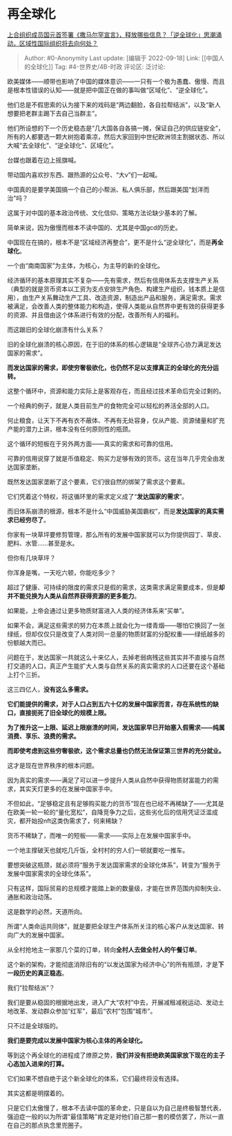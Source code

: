 # 再全球化
[上合组织成员国元首签署《撒马尔罕宣言》，释放哪些信息？「逆全球化」思潮涌动，区域性国际组织将去向何处？](https://www.zhihu.com/question/553908636/answer/2678296059)

> Author: #0-Anonymity
> Last update: [编辑于 2022-09-18]
> Link: [[中国人的全球化]]
> Tag: #4-世界史/4B-时政
> 评论区:
> 泛讨论:

欧美媒体——顺带也影响了中国的媒体意识——一只有一个极为愚蠢、傲慢、而且是根本性错误的认知——就是把中国正在做的事叫做“区域化”、“逆全球化”。

他们总是不假思索的认为接下来的戏码是“两边翻脸，各自拉帮结派”，以及“新人想要把老群主踢下去自己当群主”。

他们所设想的下一个历史稳态是“几大国各自各搞一摊，保证自己的供应链安全”，所有的人都要选一颗大树抱着乘凉，然后大家回到中世纪欧洲领主割据状态、所以大喊“去全球化”、“逆全球化”、区域化”。

台媒也跟着在边上摇旗喊。

带动国内喜欢抄东西、跟热源的公众号、“大v”们一起喊。

中国真的是要学美国搞一个自己的小帮派、私人俱乐部，然后跟美国“划洋而治”吗？

这属于对中国的基本政治传统、文化信仰、策略方法论缺少基本的了解。

简单来说，因为傲慢而根本不读中国的、尤其是中国gcd的历史。

中国现在在搞的，根本不是“区域经济再整合”，更不是什么“逆全球化”，而是**再全球化**。

一个由“南南国家”为主体，为核心，为主导的新的全球化。

经济循环的基本原理其实不复杂——先有需求，然后有信用体系去支撑生产关系（典型的就是货币资本以工资为支点安排生产角色、构建生产组织，钱本质上是信用），由生产关系舞动生产工具、改造资源，制造出产品和服务，满足需求。需求被满足，会改善人类的整体能力和构造，使得人类能从自然界中更有效的获得更多的资源、并且借由这个体系进行有效的分配，改善所有人的福利。

而这跟旧的全球化崩溃有什么关系？

旧的全球化崩溃的核心原因，在于旧的体系的核心逻辑是“全球齐心协力满足发达国家的需求”。

**而发达国家的需求，即使穷奢极欲化，也仍然不足以支撑真正的全球化的充分运转。**

这整个循环中，资源和能力实际上是客观存在，而且经过技术革命后完全过剩的。

一个经典的例子，就是人类目前生产的食物完全可以轻松的养活全部的人口。

何止粮食，让天下不再有衣不蔽体、不再有无处容身，仅从产能、资源储量和扩充产能的潜力上讲，根本没有任何原则性的瓶颈。

这个循环的短板在于另外两方面——真实的需求和可靠的信用。

可靠的信用说穿了就是币值稳定、购买力足够有效的货币。这在当年几乎完全由发达国家垄断。

既然发达国家垄断了这个要素，它们很自然的绑架了需求这个要素。

它们凭着这个特权，将这循环里的需求定义成了“**发达国家的需求**”。

而旧体系崩溃的根源，根本不是什么“中国威胁美国霸权”，而是**发达国家的真实需求已经穷尽了**。

你家有一块草坪要修剪管理，那么所有的发展中国家就可以为你提供园丁、草皮、肥料、水管……甚至是水。

但你有几块草坪？

你浑身是嘴，一天吃六顿，你能吃多少？

超过了健康、可持续的限度的需求只是假的需求，这类需求满足需要成本，但是**却并不能兑换为人类从自然界获得资源的更多能力**。

如果能，上帝会通过让更多物质财富进入人类的经济体系来“买单”。

如果不会，满足这些需求的努力在本质上就会化为一缕青烟——哪怕它换回了一张绿纸，但却仅仅只是改变了人类对同一总量的物质财富的分配权重——绿纸越多的份额越大而已。

问题在于，发达国家一共就这么十来亿人，去掉老弱病残这些其实并不直接与自然打交道的人口，真正产生能扩大人类与自然关系的真实需求的人口还要在这个基础上打个三折。

这三四亿人，**没有这么多需求。**

**它们能提供的需求，对于人口占到五六十亿的发展中国家而言，存在系统性的缺口，直接扼死了旧全球化的规模上限。**

**为了推升这一上限、延迟上限崩溃的时间，发达国家早已开始塞入假需求——纯属消费、享乐、浪费的需求。**

**而即使考虑到这些穷奢极欲，这个需求总量也仍然无法保证第三世界的充分就业。**

这才是现在世界秩序的根本问题。

因为真实的需求——满足了可以进一步提升人类从自然中获得物质财富能力的需求，其实天灯更多的在发展中国家手中。

不但如此，“足够稳定且有足够购买能力的货币”现在也已经不再稀缺了——尤其是在欧美一轮一轮的“量化宽松”，自降竞争力之后，这些劣化后的信用凭证泛滥成灾，都开始投nft这类伪需求了，何来稀缺？

货币不稀缺了，而唯一的短板——需求——实际上在发展中国家手中。

一个地主撑破天也就吃几斤饭，全村村的穷人们一顿就要吃一推车。

要想突破这瓶颈，就必须将“服务于发达国家需求的全球化体系”，转变为“服务于发展中国家需求的全球化体系”。

只有这样，国际贸易的总规模才能踏上新的数量级，才能在世界范围内抑制失业、通胀和政治动荡。

这是数学的必然，天道所向。

所谓“人类命运共同体”，就是要把全球生产体系所关注的核心客户从发达国家、转向广大的发展中国家。

从全村抢地主一家那几个菜的订单，转向**全村人去做全村人的午餐订单**。

这个新的架构，才能彻底消除旧有的“以发达国家为经济中心”的所有瓶颈，才是**下一段历史的真正稳态**。

我们“拉帮结派”？

我们是要从稳固的根据地出发，进入广大“农村”中去，开展减租减税运动、发动土地改革、发动群众参加“红军”，最后“农村”包围“城市”。

只不过是全球版的。

**我们是要完成以发展中国家为核心主体的再全球化。**

等到这个再全球化的进程成了燎原之势，**我们并没有拒绝欧美国家放下现在的主子心态加入进来的打算。**

它们如果不想自绝于这个新全球化的体系，它们最终将没有选择。

其实这都是明摆着的。

只是它们太傲慢了，根本不去读中国的革命史，只是自以为自己是终极智慧代表，强迫症一般的以为所谓“最佳策略”肯定是对他们自己那一套的模仿罢了，所以一直在自己的那点执念里兜圈子。
